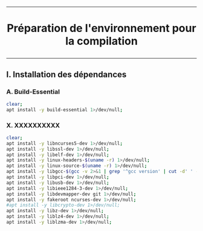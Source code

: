-------------------------------------------------------------------------------------------------------
# <p align='center'> Préparation de l'environnement pour la compilation </p>

-------------------------------------------------------------------------------------------------------
## I. Installation des dépendances
### A. Build-Essential
```bash
clear;
apt install -y build-essential 1>/dev/null;
```

### X. XXXXXXXXXX
```bash
clear;
apt install -y libncurses5-dev 1>/dev/null;
apt install -y libssl-dev 1>/dev/null;
apt install -y libelf-dev 1>/dev/null;
apt install -y linux-headers-$(uname -r) 1>/dev/null;
apt install -y linux-source-$(uname -r) 1>/dev/null;
apt install -y libgcc-$(gcc -v 2>&1 | grep '^gcc version' | cut -d' ' -f3 | cut -d "." -f 1)-dev 1>/dev/null;
apt install -y libpci-dev 1>/dev/null;
apt install -y libusb-dev 1>/dev/null;
apt install -y libieee1284-3-dev 1>/dev/null;
apt install -y libdevmapper-dev git 1>/dev/null;
apt install -y fakeroot ncurses-dev 1>/dev/null;
#apt install -y libcrypto-dev 1>/dev/null;
apt install -y libz-dev 1>/dev/null;
apt install -y liblz4-dev 1>/dev/null;
apt install -y liblzma-dev 1>/dev/null;
```

